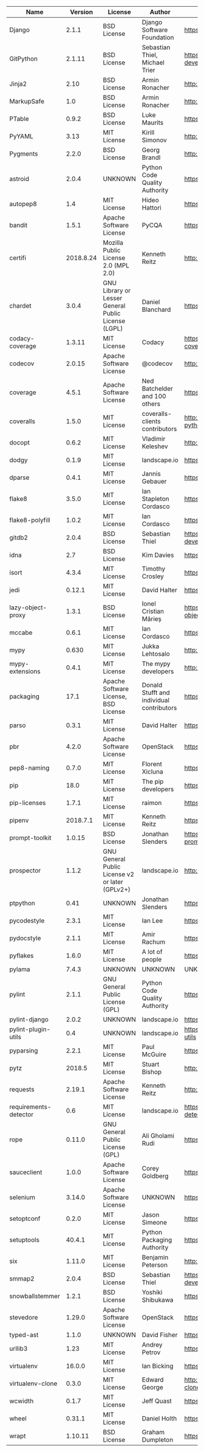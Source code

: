 | Name                  | Version   | License                                             | Author                                    | URL                                                       |
|-----------------------|-----------|-----------------------------------------------------|-------------------------------------------|-----------------------------------------------------------|
| Django                | 2.1.1     | BSD License                                         | Django Software Foundation                | https://www.djangoproject.com/                            |
| GitPython             | 2.1.11    | BSD License                                         | Sebastian Thiel, Michael Trier            | https://github.com/gitpython-developers/GitPython         |
| Jinja2                | 2.10      | BSD License                                         | Armin Ronacher                            | http://jinja.pocoo.org/                                   |
| MarkupSafe            | 1.0       | BSD License                                         | Armin Ronacher                            | http://github.com/pallets/markupsafe                      |
| PTable                | 0.9.2     | BSD License                                         | Luke Maurits                              | https://github.com/kxxoling/PTable                        |
| PyYAML                | 3.13      | MIT License                                         | Kirill Simonov                            | http://pyyaml.org/wiki/PyYAML                             |
| Pygments              | 2.2.0     | BSD License                                         | Georg Brandl                              | http://pygments.org/                                      |
| astroid               | 2.0.4     | UNKNOWN                                             | Python Code Quality Authority             | https://github.com/PyCQA/astroid                          |
| autopep8              | 1.4       | MIT License                                         | Hideo Hattori                             | https://github.com/hhatto/autopep8                        |
| bandit                | 1.5.1     | Apache Software License                             | PyCQA                                     | https://bandit.readthedocs.io/en/latest/                  |
| certifi               | 2018.8.24 | Mozilla Public License 2.0 (MPL 2.0)                | Kenneth Reitz                             | http://certifi.io/                                        |
| chardet               | 3.0.4     | GNU Library or Lesser General Public License (LGPL) | Daniel Blanchard                          | https://github.com/chardet/chardet                        |
| codacy-coverage       | 1.3.11    | MIT License                                         | Codacy                                    | https://github.com/codacy/python-codacy-coverage          |
| codecov               | 2.0.15    | Apache Software License                             | @codecov                                  | http://github.com/codecov/codecov-python                  |
| coverage              | 4.5.1     | Apache Software License                             | Ned Batchelder and 100 others             | https://bitbucket.org/ned/coveragepy                      |
| coveralls             | 1.5.0     | MIT License                                         | coveralls-clients contributors            | http://github.com/coveralls-clients/coveralls-python      |
| docopt                | 0.6.2     | MIT License                                         | Vladimir Keleshev                         | http://docopt.org                                         |
| dodgy                 | 0.1.9     | MIT License                                         | landscape.io                              | https://github.com/landscapeio/dodgy                      |
| dparse                | 0.4.1     | MIT License                                         | Jannis Gebauer                            | https://github.com/jayfk/dparse                           |
| flake8                | 3.5.0     | MIT License                                         | Ian Stapleton Cordasco                    | https://gitlab.com/pycqa/flake8                           |
| flake8-polyfill       | 1.0.2     | MIT License                                         | Ian Cordasco                              | https://gitlab.com/pycqa/flake8-polyfill                  |
| gitdb2                | 2.0.4     | BSD License                                         | Sebastian Thiel                           | https://github.com/gitpython-developers/gitdb             |
| idna                  | 2.7       | BSD License                                         | Kim Davies                                | https://github.com/kjd/idna                               |
| isort                 | 4.3.4     | MIT License                                         | Timothy Crosley                           | https://github.com/timothycrosley/isort                   |
| jedi                  | 0.12.1    | MIT License                                         | David Halter                              | https://github.com/davidhalter/jedi                       |
| lazy-object-proxy     | 1.3.1     | BSD License                                         | Ionel Cristian Mărieș                     | https://github.com/ionelmc/python-lazy-object-proxy       |
| mccabe                | 0.6.1     | MIT License                                         | Ian Cordasco                              | https://github.com/pycqa/mccabe                           |
| mypy                  | 0.630     | MIT License                                         | Jukka Lehtosalo                           | http://www.mypy-lang.org/                                 |
| mypy-extensions       | 0.4.1     | MIT License                                         | The mypy developers                       | http://www.mypy-lang.org/                                 |
| packaging             | 17.1      | Apache Software License, BSD License                | Donald Stufft and individual contributors | https://github.com/pypa/packaging                         |
| parso                 | 0.3.1     | MIT License                                         | David Halter                              | https://github.com/davidhalter/parso                      |
| pbr                   | 4.2.0     | Apache Software License                             | OpenStack                                 | https://docs.openstack.org/pbr/latest/                    |
| pep8-naming           | 0.7.0     | MIT License                                         | Florent Xicluna                           | https://github.com/PyCQA/pep8-naming                      |
| pip                   | 18.0      | MIT License                                         | The pip developers                        | https://pip.pypa.io/                                      |
| pip-licenses          | 1.7.1     | MIT License                                         | raimon                                    | https://github.com/raimon49/pip-licenses                  |
| pipenv                | 2018.7.1  | MIT License                                         | Kenneth Reitz                             | https://github.com/pypa/pipenv                            |
| prompt-toolkit        | 1.0.15    | BSD License                                         | Jonathan Slenders                         | https://github.com/jonathanslenders/python-prompt-toolkit |
| prospector            | 1.1.2     | GNU General Public License v2 or later (GPLv2+)     | landscape.io                              | http://prospector.readthedocs.io                          |
| ptpython              | 0.41      | UNKNOWN                                             | Jonathan Slenders                         | https://github.com/jonathanslenders/ptpython              |
| pycodestyle           | 2.3.1     | MIT License                                         | Ian Lee                                   | https://pycodestyle.readthedocs.io/                       |
| pydocstyle            | 2.1.1     | MIT License                                         | Amir Rachum                               | https://github.com/PyCQA/pydocstyle/                      |
| pyflakes              | 1.6.0     | MIT License                                         | A lot of people                           | https://github.com/PyCQA/pyflakes                         |
| pylama                | 7.4.3     | UNKNOWN                                             | UNKNOWN                                   | UNKNOWN                                                   |
| pylint                | 2.1.1     | GNU General Public License (GPL)                    | Python Code Quality Authority             | https://github.com/PyCQA/pylint                           |
| pylint-django         | 2.0.2     | UNKNOWN                                             | landscape.io                              | https://github.com/PyCQA/pylint-django                    |
| pylint-plugin-utils   | 0.4       | UNKNOWN                                             | landscape.io                              | https://github.com/landscapeio/pylint-plugin-utils        |
| pyparsing             | 2.2.1     | MIT License                                         | Paul McGuire                              | https://github.com/pyparsing/pyparsing/                   |
| pytz                  | 2018.5    | MIT License                                         | Stuart Bishop                             | http://pythonhosted.org/pytz                              |
| requests              | 2.19.1    | Apache Software License                             | Kenneth Reitz                             | http://python-requests.org                                |
| requirements-detector | 0.6       | MIT License                                         | landscape.io                              | https://github.com/landscapeio/requirements-detector      |
| rope                  | 0.11.0    | GNU General Public License (GPL)                    | Ali Gholami Rudi                          | https://github.com/python-rope/rope                       |
| sauceclient           | 1.0.0     | Apache Software License                             | Corey Goldberg                            | https://github.com/cgoldberg/sauceclient                  |
| selenium              | 3.14.0    | Apache Software License                             | UNKNOWN                                   | https://github.com/SeleniumHQ/selenium/                   |
| setoptconf            | 0.2.0     | MIT License                                         | Jason Simeone                             | https://github.com/jayclassless/setoptconf                |
| setuptools            | 40.4.1    | MIT License                                         | Python Packaging Authority                | https://github.com/pypa/setuptools                        |
| six                   | 1.11.0    | MIT License                                         | Benjamin Peterson                         | http://pypi.python.org/pypi/six/                          |
| smmap2                | 2.0.4     | BSD License                                         | Sebastian Thiel                           | https://github.com/gitpython-developers/smmap             |
| snowballstemmer       | 1.2.1     | BSD License                                         | Yoshiki Shibukawa                         | https://github.com/shibukawa/snowball_py                  |
| stevedore             | 1.29.0    | Apache Software License                             | OpenStack                                 | https://docs.openstack.org/stevedore/latest/              |
| typed-ast             | 1.1.0     | UNKNOWN                                             | David Fisher                              | https://github.com/python/typed_ast                       |
| urllib3               | 1.23      | MIT License                                         | Andrey Petrov                             | https://urllib3.readthedocs.io/                           |
| virtualenv            | 16.0.0    | MIT License                                         | Ian Bicking                               | https://virtualenv.pypa.io/                               |
| virtualenv-clone      | 0.3.0     | MIT License                                         | Edward George                             | http://github.com/edwardgeorge/virtualenv-clone           |
| wcwidth               | 0.1.7     | MIT License                                         | Jeff Quast                                | https://github.com/jquast/wcwidth                         |
| wheel                 | 0.31.1    | MIT License                                         | Daniel Holth                              | https://github.com/pypa/wheel                             |
| wrapt                 | 1.10.11   | BSD License                                         | Graham Dumpleton                          | https://github.com/GrahamDumpleton/wrapt                  |
